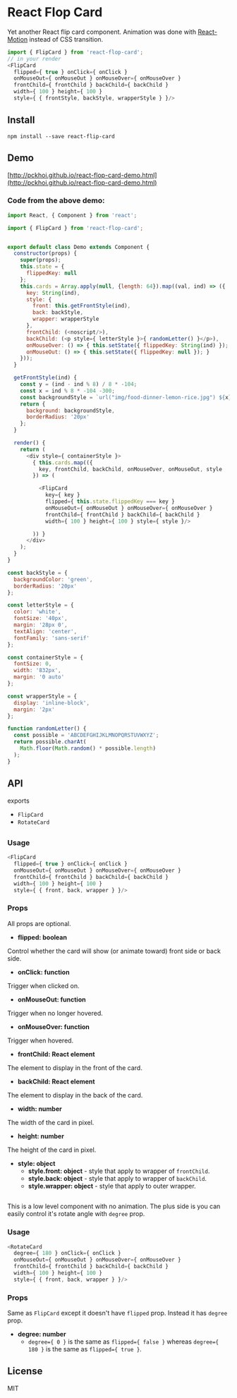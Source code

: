 # React Flop Card

Yet another React flip card component. Animation was done with [React-Motion](https://github.com/chenglou/react-motion) instead of CSS transition.

```js
import { FlipCard } from 'react-flop-card';
// in your render
<FlipCard
  flipped={ true } onClick={ onClick }
  onMouseOut={ onMouseOut } onMouseOver={ onMouseOver }
  frontChild={ frontChild } backChild={ backChild }
  width={ 100 } height={ 100 }
  style={ { frontStyle, backStyle, wrapperStyle } }/>
```

## Install

`npm install --save react-flip-card`

## Demo

[http://pckhoi.github.io/react-flop-card-demo.html](http://pckhoi.github.io/react-flop-card-demo.html)

### Code from the above demo:

```js
import React, { Component } from 'react';

import { FlipCard } from 'react-flop-card';


export default class Demo extends Component {
  constructor(props) {
    super(props);
    this.state = {
      flippedKey: null
    };
    this.cards = Array.apply(null, {length: 64}).map((val, ind) => ({
      key: String(ind),
      style: {
        front: this.getFrontStyle(ind),
        back: backStyle,
        wrapper: wrapperStyle
      },
      frontChild: (<noscript/>),
      backChild: (<p style={ letterStyle }>{ randomLetter() }</p>),
      onMouseOver: () => { this.setState({ flippedKey: String(ind) }); },
      onMouseOut: () => { this.setState({ flippedKey: null }); }
    }));
  }

  getFrontStyle(ind) {
    const y = (ind - ind % 8) / 8 * -104;
    const x = ind % 8 * -104 -300;
    const backgroundStyle = `url("img/food-dinner-lemon-rice.jpg") ${x}px ${y}px/auto`;
    return {
      background: backgroundStyle,
      borderRadius: '20px'
    };
  }

  render() {
    return (
      <div style={ containerStyle }>
        { this.cards.map(({
          key, frontChild, backChild, onMouseOver, onMouseOut, style
        }) => (

          <FlipCard
            key={ key }
            flipped={ this.state.flippedKey === key }
            onMouseOut={ onMouseOut } onMouseOver={ onMouseOver }
            frontChild={ frontChild } backChild={ backChild }
            width={ 100 } height={ 100 } style={ style }/>

        )) }
      </div>
    );
  }
}

const backStyle = {
  backgroundColor: 'green',
  borderRadius: '20px'
};

const letterStyle = {
  color: 'white',
  fontSize: '40px',
  margin: '28px 0',
  textAlign: 'center',
  fontFamily: 'sans-serif'
};

const containerStyle = {
  fontSize: 0,
  width: '832px',
  margin: '0 auto'
};

const wrapperStyle = {
  display: 'inline-block',
  margin: '2px'
};

function randomLetter() {
  const possible = 'ABCDEFGHIJKLMNOPQRSTUVWXYZ';
  return possible.charAt(
    Math.floor(Math.random() * possible.length)
  );
}
```

## API

exports

- `FlipCard`
- `RotateCard`

## <FlipCard/>

### Usage

```js
<FlipCard
  flipped={ true } onClick={ onClick }
  onMouseOut={ onMouseOut } onMouseOver={ onMouseOver }
  frontChild={ frontChild } backChild={ backChild }
  width={ 100 } height={ 100 }
  style={ { front, back, wrapper } }/>
```

### Props

All props are optional.

- **flipped: boolean**

Control whether the card will show (or animate toward) front side or back side.

- **onClick: function**

Trigger when clicked on.

- **onMouseOut: function**

Trigger when no longer hovered.

- **onMouseOver: function**

Trigger when hovered.

- **frontChild: React element**

The element to display in the front of the card.

- **backChild: React element**

The element to display in the back of the card.

- **width: number**

The width of the card in pixel.

- **height: number**

The height of the card in pixel.

- **style: object**
  - **style.front: object** - style that apply to wrapper of `frontChild`.
  - **style.back: object** - style that apply to wrapper of `backChild`.
  - **style.wrapper: object** - style that apply to outer wrapper.

## <RotateCard/>

This is a low level component with no animation. The plus side is you can easily control it's rotate angle with `degree` prop.

### Usage

```js
<RotateCard
  degree={ 180 } onClick={ onClick }
  onMouseOut={ onMouseOut } onMouseOver={ onMouseOver }
  frontChild={ frontChild } backChild={ backChild }
  width={ 100 } height={ 100 }
  style={ { front, back, wrapper } }/>
```

### Props

Same as `FlipCard` except it doesn't have `flipped` prop. Instead it has `degree` prop.

- **degree: number**
  - `degree={ 0 }` is the same as `flipped={ false }` whereas `degree={ 180 }` is the same as `flipped={ true }`.

## License

MIT

